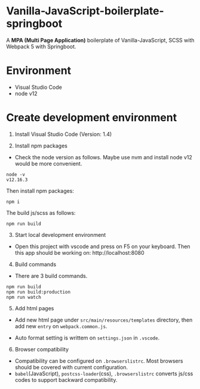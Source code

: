 # Vanilla-JavaScript-boilerplate-springboot

A **MPA (Multi Page Application)** boilerplate of Vanilla-JavaScript, SCSS with Webpack 5 with Springboot.

# Environment

- Visual Studio Code
- node v12

# Create development environment

1. Install Visual Studio Code (Version: 1.4)

2. Install npm packages

- Check the node version as follows. Maybe use nvm and install node v12 would be more convenient.

```
node -v
v12.16.3
```

Then install npm packages:

```
npm i
```

The build js/scss as follows:

```
npm run build
```

3. Start local development environment

- Open this project with vscode and press on F5 on your keyboard. 
Then this app should be working on: http://localhost:8080

4. Build commands

- There are 3 build commands.

```
npm run build
npm run build:production
npm run watch
```

5. Add html pages

- Add new html page under `src/main/resources/templates` directory, then add new `entry` on `webpack.common.js`.

- Auto format setting is writtem on `settings.json` in `.vscode`.


6. Browser compatibility

- Compatibility can be configured on `.browserslistrc`. Most browsers should be covered with current configuration.
- `babel`(JavaScript), `postcss-loader`(css), `.browserslistrc` converts js/css codes to support backward compatibility.
